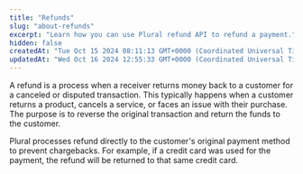 ```yaml
---
title: "Refunds"
slug: "about-refunds"
excerpt: "Learn how you can use Plural refund API to refund a payment."
hidden: false
createdAt: "Tue Oct 15 2024 08:11:13 GMT+0000 (Coordinated Universal Time)"
updatedAt: "Wed Oct 16 2024 12:55:33 GMT+0000 (Coordinated Universal Time)"
---
```

A refund is a process when a receiver returns money back to a customer for a canceled or disputed transaction. This typically happens when a customer returns a product, cancels a service, or faces an issue with their purchase. The purpose is to reverse the original transaction and return the funds to the customer.

Plural processes refund directly to the customer's original payment method to prevent chargebacks. For example, if a credit card was used for the payment, the refund will be returned to that same credit card.
